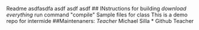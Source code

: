 R e a d m e  
  
  
 a s d f a s d f a  
 a s d f  
 a s d f  
 a s d f  
  
  
  
 # #   I N s t r u c t i o n s   f o r   b u i l d i n g  
 *   d o w n l o a d   e v e r y t h i n g  
 *   r u n   c o m m a n d   " c o m p i l e "  
  
 S a m p l e   f i l e s   f o r   c l a s s  
  
 T h i s   i s   a   d e m o   r e p o   f o r   i n t e r m i d e  
 # # M a i n t e n a n e r s :  
 *   T e a c h e r  
 *   M i c h a e l   S i l l a  
 *   G i t h u b   T e a c h e r  
 